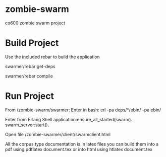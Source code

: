 zombie-swarm
============

co600 zombie swarm project

Build Project
=============
Use the included rebar to build the application

  swarmer/rebar get-deps

  swarmer/rebar compile

Run Project
===========
From /zombie-swarm/swarmer;
Enter in bash:
  erl -pa deps/*/ebin/ -pa ebin/

Enter from Erlang Shell
  application:ensure_all_started(swarm).
  swarm_server:start().

Open file /zombie-swarmer/client/swarmclient.html



All the corpus type documentation is in latex files you can build them into a pdf using pdflatex document.tex or into html using htlatex document.tex

